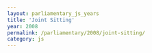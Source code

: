 ```yaml
---
layout: parliamentary_js_years
title: 'Joint Sitting'
year: 2008
permalink: /parliamentary/2008/joint-sitting/
category: js
---
```



